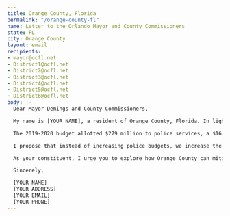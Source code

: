 ```yaml
---
title: Orange County, Florida
permalink: "/orange-county-fl"
name: Letter to the Orlando Mayor and County Commissioners
state: FL
city: Orange County
layout: email
recipients:
- mayor@ocfl.net
- District1@ocfl.net
- District2@ocfl.net
- District3@ocfl.net
- District4@ocfl.net
- District5@ocfl.net
- District6@ocfl.net
body: |-
  Dear Mayor Demings and County Commissioners,

  My name is [YOUR NAME], a resident of Orange County, Florida. In light of the recent protests surrounding police brutality, I am writing to request that your budget for next year prioritize community well-being and redirect funding away from law enforcement initiatives that continue to disproportionately target Black, Brown, and Indigenous Americans and other minorities.

  The 2019-2020 budget allotted $279 million to police services, a $16.4 million increase over the previous period. I understand safety is a top priority for Orange County. However, after witnessing these tragic encounters with the police that keep occurring time and time again, it’s naive to think that having more officers and a bigger budget will actually contribute to keeping communities safer.

  I propose that instead of increasing police budgets, we increase the budget for Mayor Demings' Housing for All Task Force and other programs that will bolster education, help people in need, and reduce the need for punitive policing. I also propose removing all police from schools in order to cut the school-to-prison pipeline.

  As your constituent, I urge you to explore how Orange County can mitigate the harm that has been caused by overpolicing, and to create a community where residents have the resources to break the cycle of criminality that has been the norm for so many years.

  Sincerely,

  [YOUR NAME]
  [YOUR ADDRESS]
  [YOUR EMAIL]
  [YOUR PHONE]
---
```



